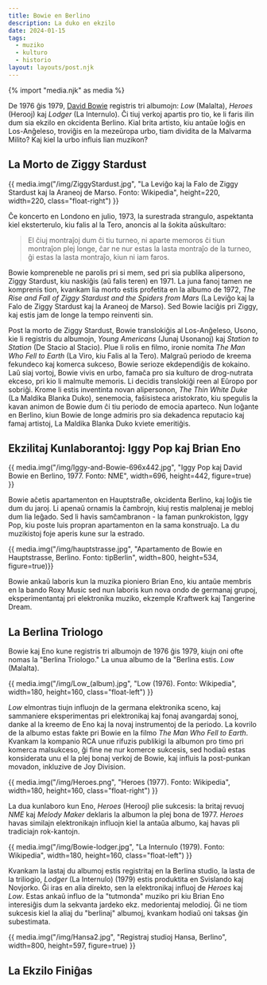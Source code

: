 ```yaml
---
title: Bowie en Berlino
description: La duko en ekzilo
date: 2024-01-15
tags:
  - muziko
  - kulturo
  - historio
layout: layouts/post.njk
---
```

{% import "media.njk" as media %}

De 1976 ĝis 1979, [David Bowie](https://eo.wikipedia.org/wiki/David_Bowie) registris tri albumojn: _Low_ (Malalta), _Heroes_ (Herooj) kaj _Lodger_ (La Internulo). Ĉi tiuj verkoj apartis pro tio, ke li faris ilin dum sia ekzilo en okcidenta Berlino. Kial brita artisto, kiu antaŭe loĝis en Los-Anĝeleso, troviĝis en la mezeŭropa urbo, tiam dividita de la Malvarma Milito? Kaj kiel la urbo influis lian muzikon?


## La Morto de Ziggy Stardust

{{ media.img("/img/ZiggyStardust.jpg", "La Leviĝo kaj la Falo de Ziggy Stardust kaj la Araneoj de Marso. Fonto: Wikipedia", height=220, width=220, class="float-right") }}

Ĉe koncerto en Londono en julio, 1973, la surestrada strangulo, aspektanta kiel eksterterulo, kiu falis al la Tero, anoncis al la ŝokita aŭskultaro:

> El ĉiuj montraĵoj dum ĉi tiu turneo, ni aparte memoros ĉi tiun montraĵon plej longe, ĉar ne nur estas la lasta montraĵo de la turneo, ĝi estas la lasta montraĵo, kiun ni iam faros.

Bowie kompreneble ne parolis pri si mem, sed pri sia publika alipersono, Ziggy Stardust, kiu naskiĝis (aŭ falis teren) en 1971. La juna fanoj tamen ne komprenis tion, kvankam lia morto estis profetita en la albumo de 1972, _The Rise and Fall of Ziggy Stardust and the Spiders from Mars_ (La Leviĝo kaj la Falo de Ziggy Stardust kaj la Araneoj de Marso). Sed Bowie laciĝis pri Ziggy, kaj estis jam de longe la tempo reinventi sin.

Post la morto de Ziggy Stardust, Bowie translokiĝis al Los-Anĝeleso, Usono, kie li registris du albumojn, _Young Americans_ (Junaj Usonanoj) kaj _Station to Station_ (De Stacio al Stacio). Plue li rolis en filmo, ironie nomita _The Man Who Fell to Earth_ (La Viro, kiu Falis al la Tero). Malgraŭ periodo de kreema fekundeco kaj komerca sukceso, Bowie serioze ekdependiĝis de kokaino. Laŭ siaj vortoj, Bowie vivis en urbo, famaĉa pro sia kulturo de drog-nutrata ekceso, pri kio li malmulte memoris. Li decidis translokiĝi reen al Eŭropo por sobriĝi. Krome li estis inventinta novan alipersonon, _The Thin White Duke_ (La Maldika Blanka Duko), senemocia, faŝisisteca aristokrato, kiu spegulis la kavan animon de Bowie dum ĉi tiu periodo de emocia aparteco. Nun loĝante en Berlino, kiun Bowie de longe admiris pro sia dekadenca reputacio kaj famaj artistoj, La Maldika Blanka Duko kviete emeritiĝis.

## Ekzilitaj Kunlaborantoj: Iggy Pop kaj Brian Eno

{{ media.img("/img/Iggy-and-Bowie-696x442.jpg", "Iggy Pop kaj David Bowie en Berlino, 1977. Fonto: NME", width=696, height=442, figure=true) }}

Bowie aĉetis apartamenton en Hauptstraße, okcidenta Berlino, kaj loĝis tie dum du jaroj. Li apenaŭ ornamis la ĉambrojn, kiuj restis malplenaj je mebloj dum lia leĝado. Sed li havis samĉambranon - la faman punkrokiston, Iggy Pop, kiu poste luis propran apartamenton en la sama konstruaĵo. La du muzikistoj foje aperis kune sur la estrado.

{{ media.img("/img/hauptstrasse.jpg", "Apartamento de Bowie en Hauptstrasse, Berlino. Fonto: tipBerlin", width=800, height=534, figure=true)}}

Bowie ankaŭ laboris kun la muzika pioniero Brian Eno, kiu antaŭe membris en la bando Roxy Music sed nun laboris kun nova ondo de germanaj grupoj, eksperimentantaj pri elektronika muziko, ekzemple Kraftwerk kaj Tangerine Dream.

## La Berlina Triologo

Bowie kaj Eno kune registris tri albumojn de 1976 ĝis 1979, kiujn oni ofte nomas la "Berlina Triologo." La unua albumo de la "Berlina estis. _Low_ (Malalta).

{{ media.img("/img/Low_(album).jpg", "Low (1976). Fonto: Wikipedia", width=180, height=160, class="float-left") }}

_Low_ elmontras tiujn influojn de la germana elektronika sceno, kaj sammaniere eksperimentas pri elektronikaj kaj fonaj avangardaj sonoj, danke al la kreemo de Eno kaj la novaj instrumentoj de la periodo. La kovrilo de la albumo estas fakte pri Bowie en la filmo _The Man Who Fell to Earth_. Kvankam la kompanio RCA unue rifuzis publikigi la albumon pro timo pri komerca malsukceso, ĝi fine ne nur komerce sukcesis, sed hodiaŭ estas konsiderata unu el la plej bonaj verkoj de Bowie, kaj influis la post-punkan movadon, inkluzive de Joy Division.

{{ media.img("/img/Heroes.png", "Heroes (1977). Fonto: Wikipedia", width=180, height=160, class="float-right") }}

La dua kunlaboro kun Eno, _Heroes_ (Herooj) plie sukcesis: la britaj revuoj _NME_ kaj _Melody Maker_ deklaris la albumon la plej bona de 1977. _Heroes_ havas similajn elektronikajn influojn kiel la antaŭa albumo, kaj havas pli tradiciajn rok-kantojn.

{{ media.img("/img/Bowie-lodger.jpg", "La Internulo (1979). Fonto: Wikipedia", width=180, height=160, class="float-left") }}

Kvankam la lastaj du albumoj estis registritaj en la Berlina studio, la lasta de la triliogio, _Lodger_ (La Internulo) (1979) estis produktita en Svislando kaj Novjorko. Ĝi iras en alia direkto, sen la elektronikaj influoj de _Heroes_ kaj _Low_. Estas ankaŭ influo de la "tutmonda" muziko pri kiu Brian Eno interesiĝis dum la sekvanta jardeko ekz. medorientaj melodioj. Ĝi ne tiom sukcesis kiel la aliaj du "berlinaj" albumoj, kvankam hodiaŭ oni taksas ĝin subestimata.

{{ media.img("/img/Hansa2.jpg", "Registraj studioj Hansa, Berlino", width=800, height=597, figure=true) }}


## La Ekzilo Finiĝas




